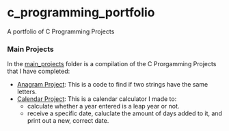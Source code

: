 # c_programming_portfolio
A portfolio of C Programming Projects


### Main Projects
In the [main_projects](https://github.com/TenaCity23/c_programming/tree/main/main_projects) folder is a compilation of the C Prorgamming Projects that I have completed:

* [Anagram Project](https://github.com/TenaCity23/c_programming/blob/main/main_projects/anagram.c): This is a code to find if two strings have the same letters.
* [Calendar Project](https://github.com/TenaCity23/c_programming/blob/main/main_projects/calendar.c): This is a calendar calculator I made to:
  - calculate whether a year entered is a leap year or not.
  - receive a specific date, caluclate the amount of days added to it, and print out a new, correct date.
